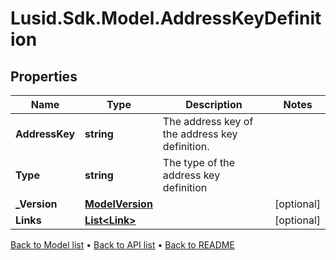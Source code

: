 # Lusid.Sdk.Model.AddressKeyDefinition

## Properties

Name | Type | Description | Notes
------------ | ------------- | ------------- | -------------
**AddressKey** | **string** | The address key of the address key definition. | 
**Type** | **string** | The type of the address key definition | 
**_Version** | [**ModelVersion**](ModelVersion.md) |  | [optional] 
**Links** | [**List&lt;Link&gt;**](Link.md) |  | [optional] 

[Back to Model list](../README.md#documentation-for-models) &#8226; [Back to API list](../README.md#documentation-for-api-endpoints) &#8226; [Back to README](../README.md)

